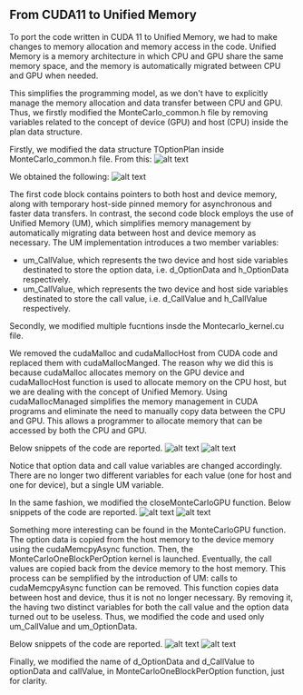 ## From CUDA11 to Unified Memory

To port the code written in CUDA 11 to Unified Memory, we  had to make changes to memory allocation and memory access in the code. Unified Memory is a memory architecture in which CPU and GPU share the same memory space, and the memory is automatically migrated between CPU and GPU when needed. 

This simplifies the programming model, as we don't have to explicitly manage the memory allocation and data transfer between CPU and GPU.
Thus, we firstly modified the MonteCarlo_common.h file by removing variables related to the concept of device (GPU) and host (CPU) inside the plan data structure.

Firstly, we modified the data structure TOptionPlan inside MonteCarlo_common.h file. From this:
![alt text](https://github.com/engpap/montecarlo-benchmarking/blob/porting-um/scale-up/scale-up/report/assets/common_cuda.jpg?raw=true)

We obtained the following:
![alt text](https://github.com/engpap/montecarlo-benchmarking/blob/porting-um/scale-up/scale-up/report/assets/common_um.jpg?raw=true)

 The first code block contains pointers to both host and device memory, along with temporary host-side pinned memory for asynchronous and faster data transfers. In contrast, the second code block employs the use of Unified Memory (UM), which simplifies memory management by automatically migrating data between host and device memory as necessary.
 The UM implementation introduces a two member variables:
 - um_CallValue, which represents the two device and host side variables destinated to store the option data, i.e. d_OptionData and h_OptionData respectively.
 - um_CallValue,  which represents the two device and host side variables destinated to store the call value, i.e. d_CallValue and h_CallValue respectively.

Secondly, we modified multiple fucntions insde the Montecarlo_kernel.cu file.

We removed the cudaMalloc and cudaMallocHost from CUDA code and replaced them with cudaMallocManged.
The reason why we did this is because cudaMalloc allocates memory on the GPU device and cudaMallocHost function is used to allocate memory on the CPU host, but we are dealing with the concept of Unified Memory. Using cudaMallocManaged simplifies the memory management in CUDA programs and eliminate the need to manually copy data between the CPU and GPU. This allows a programmer to allocate memory that can be accessed by both the CPU and GPU.

Below snippets of the code are reported.
![alt text](https://github.com/engpap/montecarlo-benchmarking/blob/porting-um/scale-up/scale-up/report/assets/initMonteCarloGPU_cuda.jpg?raw=true)
![alt text](https://github.com/engpap/montecarlo-benchmarking/blob/porting-um/scale-up/scale-up/report/assets/initMonteCarloGPU_um.jpg?raw=true)

Notice that option data and call value variables are changed accordingly. There are no longer two different variables for each value (one for host and one for device), but a single UM variable.

In the same fashion, we modified the closeMonteCarloGPU function.
Below snippets of the code are reported.
![alt text](https://github.com/engpap/montecarlo-benchmarking/blob/porting-um/scale-up/scale-up/report/assets/closeMonteCarloGPU_cuda.jpg?raw=true)
![alt text](https://github.com/engpap/montecarlo-benchmarking/blob/porting-um/scale-up/scale-up/report/assets/closeMonteCarloGPU_um.jpg?raw=true)


Something more interesting can be found in the MonteCarloGPU function. The option data is copied from the host memory to the device memory using the cudaMemcpyAsync function. Then, the MonteCarloOneBlockPerOption kernel is launched. Eventually, the call values are copied back from the device memory to the host memory.
This process can be semplified by the introduction of UM: calls to cudaMemcpyAsync function can be removed.
This function copies data between host and device, thus it is not no longer necessary. By removing it, the having two distinct variables for both the call value and the option data turned out to be useless. Thus, we modified the code and used only um_CallValue and um_OptionData.

Below snippets of the code are reported.
![alt text](https://github.com/engpap/montecarlo-benchmarking/blob/porting-um/scale-up/scale-up/report/assets/MonteCarloGPU_cuda.jpg?raw=true)
![alt text](https://github.com/engpap/montecarlo-benchmarking/blob/porting-um/scale-up/scale-up/report/assets/MonteCarloGPU_um.jpg?raw=true)

Finally, we modified the name of d_OptionData and d_CallValue to optionData and callValue, in MonteCarloOneBlockPerOption function, just for clarity.




